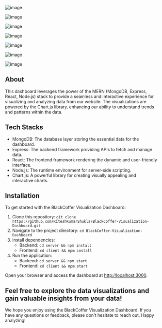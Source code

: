 


![image](https://github.com/Data-Visualization-Dashboard/assets/110231091/66fc2062-e850-49c6-ad0c-147e7bd1877e)


![image](https://github.com/RiteshKumarShukla/Data-Visualization-Dashboard/assets/110231091/448df45c-b92b-4faf-9784-1dd0c4706ffc)


![image](https://github.com/Data-Visualization-Dashboard/assets/110231091/0c972e17-8b4f-407f-a3fd-38afeb352127)


![image](https://github.com/RiteshKumarShukla/Data-Visualization-Dashboard/assets/110231091/6e620052-f57f-4f93-957c-dc47a45eaedf)


![image](https://github.com/RiteshKumarShukla/Data-Visualization-Dashboard/assets/110231091/6f1c69da-ebb0-4059-8614-57fcd818c568)


![image](https://github.com/RiteshKumarShukla/Data-Visualization-Dashboard/assets/110231091/f5b957a0-f992-460e-b978-d511eaf488c6)


![image](https://github.com/RiteshKumarShukla/Data-Visualization-Dashboard/assets/110231091/27afaa6b-a05f-48e4-9258-f8bcc4788071)

## About

This dashboard leverages the power of the MERN (MongoDB, Express, React, Node.js) stack to provide a seamless and interactive experience for visualizing and analyzing data from our website. The visualizations are powered by the Chart.js library, enhancing our ability to understand trends and patterns within the data.

## Tech Stacks

- MongoDB: The database layer storing the essential data for the dashboard.
- Express: The backend framework providing APIs to fetch and manage data.
- React: The frontend framework rendering the dynamic and user-friendly interface.
- Node.js: The runtime environment for server-side scripting.
- Chart.js: A powerful library for creating visually appealing and interactive charts.

## Installation

To get started with the BlackCoffer Visualization Dashboard:

1. Clone this repository: `git clone https://github.com/RiteshKumarShukla/BlackCoffer-Visualization-Dashboard.git`
2. Navigate to the project directory: `cd BlackCoffer-Visualization-Dashboard`
3. Install dependencies:
   - Backend: `cd server && npm install`
   - Frontend: `cd client && npm install`
4. Run the application:
   - Backend: `cd server && npm start`
   - Frontend: `cd client && npm start`

Open your browser and access the dashboard at [http://localhost:3000](http://localhost:3000).

Feel free to explore the data visualizations and gain valuable insights from your data!
---

We hope you enjoy using the BlackCoffer Visualization Dashboard. If you have any questions or feedback, please don't hesitate to reach out. Happy analyzing!
